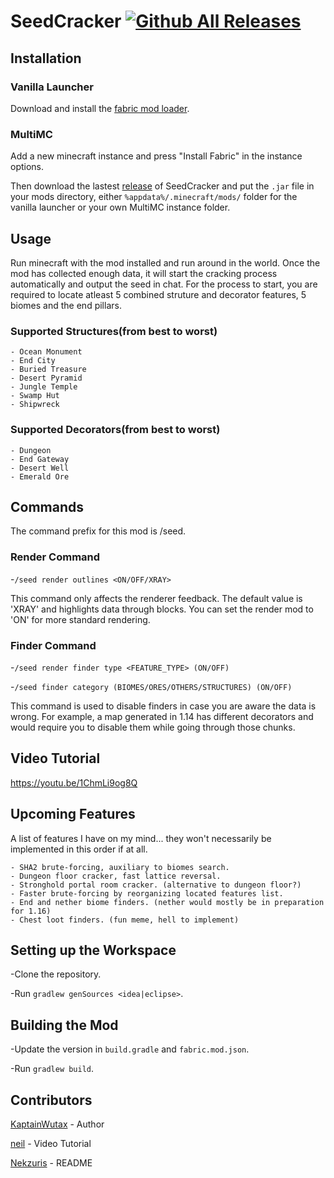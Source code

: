 # SeedCracker [![Github All Releases](https://img.shields.io/github/downloads/KaptainWutax/SeedCracker/total.svg)]()

## Installation

 ### Vanilla Launcher

  Download and install the [fabric mod loader](https://fabricmc.net/use/).

 ### MultiMC

  Add a new minecraft instance and press "Install Fabric" in the instance options.


  Then download the lastest [release](https://github.com/KaptainWutax/SeedCracker/releases) of SeedCracker and put the `.jar` file    in your mods directory, either `%appdata%/.minecraft/mods/` folder for the vanilla launcher or your own MultiMC instance folder.

## Usage

  Run minecraft with the mod installed and run around in the world. Once the mod has collected enough data, it will start the cracking process automatically and output the seed in chat. For the process to start, you are required to locate atleast 5 combined struture and decorator features, 5 biomes and the end pillars.
  
  ### Supported Structures(from best to worst)
    - Ocean Monument
    - End City
    - Buried Treasure
    - Desert Pyramid
    - Jungle Temple
    - Swamp Hut
    - Shipwreck
  
  ### Supported Decorators(from best to worst)
    - Dungeon
    - End Gateway
    - Desert Well
    - Emerald Ore

## Commands

  The command prefix for this mod is /seed.
  
  ### Render Command  
  -`/seed render outlines <ON/OFF/XRAY>`
    
  This command only affects the renderer feedback. The default value is 'XRAY' and highlights data through blocks. You can set    the render mod to 'ON' for more standard rendering. 
  
  ### Finder Command
  -`/seed render finder type <FEATURE_TYPE> (ON/OFF)`
  
  -`/seed finder category (BIOMES/ORES/OTHERS/STRUCTURES) (ON/OFF)`
  
  This command is used to disable finders in case you are aware the data is wrong. For example, a map generated in 1.14 has different decorators and would require you to disable them while going through those chunks.

## Video Tutorial

https://youtu.be/1ChmLi9og8Q

## Upcoming Features

A list of features I have on my mind... they won't necessarily be implemented in this order if at all.

    - SHA2 brute-forcing, auxiliary to biomes search.
    - Dungeon floor cracker, fast lattice reversal.
    - Stronghold portal room cracker. (alternative to dungeon floor?)
    - Faster brute-forcing by reorganizing located features list.
    - End and nether biome finders. (nether would mostly be in preparation for 1.16)
    - Chest loot finders. (fun meme, hell to implement)

## Setting up the Workspace

-Clone the repository.

-Run `gradlew genSources <idea|eclipse>`.

## Building the Mod

-Update the version in `build.gradle` and `fabric.mod.json`.

-Run `gradlew build`.
 
## Contributors

[KaptainWutax](https://github.com/KaptainWutax) - Author

[neil](https://www.youtube.com/channel/UCbM3acUrR8Ku6pjgRUNPnbQ/featured) - Video Tutorial

[Nekzuris](https://github.com/Nekzuris) - README
